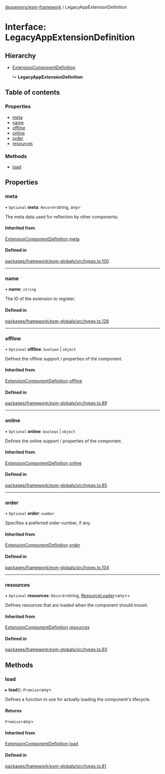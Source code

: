 [@openmrs/esm-framework](../API.md) / LegacyAppExtensionDefinition

# Interface: LegacyAppExtensionDefinition

## Hierarchy

- [ExtensionComponentDefinition](extensioncomponentdefinition.md)

  ↳ **LegacyAppExtensionDefinition**

## Table of contents

### Properties

- [meta](legacyappextensiondefinition.md#meta)
- [name](legacyappextensiondefinition.md#name)
- [offline](legacyappextensiondefinition.md#offline)
- [online](legacyappextensiondefinition.md#online)
- [order](legacyappextensiondefinition.md#order)
- [resources](legacyappextensiondefinition.md#resources)

### Methods

- [load](legacyappextensiondefinition.md#load)

## Properties

### meta

• `Optional` **meta**: `Record`<string, any\>

The meta data used for reflection by other components.

#### Inherited from

[ExtensionComponentDefinition](extensioncomponentdefinition.md).[meta](extensioncomponentdefinition.md#meta)

#### Defined in

[packages/framework/esm-globals/src/types.ts:100](https://github.com/openmrs/openmrs-esm-core/blob/master/packages/framework/esm-globals/src/types.ts#L100)

___

### name

• **name**: `string`

The ID of the extension to register.

#### Defined in

[packages/framework/esm-globals/src/types.ts:128](https://github.com/openmrs/openmrs-esm-core/blob/master/packages/framework/esm-globals/src/types.ts#L128)

___

### offline

• `Optional` **offline**: `boolean` \| `object`

Defines the offline support / properties of the component.

#### Inherited from

[ExtensionComponentDefinition](extensioncomponentdefinition.md).[offline](extensioncomponentdefinition.md#offline)

#### Defined in

[packages/framework/esm-globals/src/types.ts:89](https://github.com/openmrs/openmrs-esm-core/blob/master/packages/framework/esm-globals/src/types.ts#L89)

___

### online

• `Optional` **online**: `boolean` \| `object`

Defines the online support / properties of the component.

#### Inherited from

[ExtensionComponentDefinition](extensioncomponentdefinition.md).[online](extensioncomponentdefinition.md#online)

#### Defined in

[packages/framework/esm-globals/src/types.ts:85](https://github.com/openmrs/openmrs-esm-core/blob/master/packages/framework/esm-globals/src/types.ts#L85)

___

### order

• `Optional` **order**: `number`

Specifies a preferred order number, if any.

#### Inherited from

[ExtensionComponentDefinition](extensioncomponentdefinition.md).[order](extensioncomponentdefinition.md#order)

#### Defined in

[packages/framework/esm-globals/src/types.ts:104](https://github.com/openmrs/openmrs-esm-core/blob/master/packages/framework/esm-globals/src/types.ts#L104)

___

### resources

• `Optional` **resources**: `Record`<string, [ResourceLoader](resourceloader.md)<any\>\>

Defines resources that are loaded when the component should mount.

#### Inherited from

[ExtensionComponentDefinition](extensioncomponentdefinition.md).[resources](extensioncomponentdefinition.md#resources)

#### Defined in

[packages/framework/esm-globals/src/types.ts:93](https://github.com/openmrs/openmrs-esm-core/blob/master/packages/framework/esm-globals/src/types.ts#L93)

## Methods

### load

▸ **load**(): `Promise`<any\>

Defines a function to use for actually loading the component's lifecycle.

#### Returns

`Promise`<any\>

#### Inherited from

[ExtensionComponentDefinition](extensioncomponentdefinition.md).[load](extensioncomponentdefinition.md#load)

#### Defined in

[packages/framework/esm-globals/src/types.ts:81](https://github.com/openmrs/openmrs-esm-core/blob/master/packages/framework/esm-globals/src/types.ts#L81)
